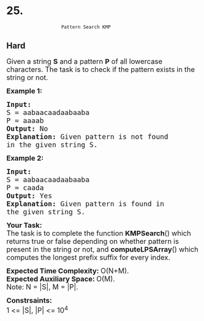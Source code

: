 # 25. 
                        Pattern Search KMP
##  Hard 
<div class="problem-statement">
                <p></p><p><span style="font-size:18px">Given a string <strong>S</strong> and a pattern <strong>P</strong> of all lowercase characters. The task is to check if the pattern exists in the string or not.</span></p>

<p><span style="font-size:18px"><strong>Example 1:</strong></span></p>

<pre><span style="font-size:18px"><strong>Input:
</strong>S = aabaacaadaabaaba
P = aaaab
<strong>Output: </strong>No<strong>
Explanation: </strong>Given pattern is not found
in the given string S.</span>
</pre>

<p><span style="font-size:18px"><strong>Example 2:</strong></span></p>

<pre><span style="font-size:18px"><strong>Input:
</strong>S = aabaacaadaabaaba
P = caada
<strong>Output: </strong>Yes<strong>
Explanation: </strong>Given pattern is found in
the given string S.</span></pre>

<p><span style="font-size:18px"><strong>Your Task:</strong><br>
The task is to complete the function <strong>KMPSearch</strong>() which returns true or false depending on whether pattern is present in the string or not,&nbsp;and <strong>computeLPSArray</strong>() which computes the longest prefix suffix for every index.</span></p>

<p><span style="font-size:18px"><strong>Expected Time Complexity:&nbsp;</strong>O(N+M).<br>
<strong>Expected Auxiliary Space:&nbsp;</strong>O(M).<br>
Note: N = |S|, M = |P|.</span></p>

<p><span style="font-size:18px"><strong>Constrsaints:</strong><br>
1 &lt;= |S|, |P| &lt;= 10<sup>4</sup></span></p>
 <p></p>
            </div>
